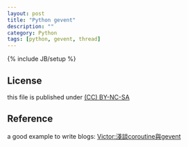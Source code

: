 ```yaml
---
layout: post
title: "Python gevent"
description: ""
category: Python
tags: [python, gevent, thread]
---
```

{% include JB/setup %}
## License
this file is published under [(CC) BY-NC-SA](http://creativecommons.org/licenses/by-nc-sa/3.0/)

## Reference
a good example to write blogs: [Victor:淺談coroutine與gevent](http://blog.ez2learn.com/2010/07/17/talk-about-coroutine-and-gevent/)
